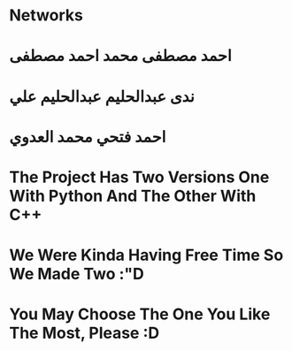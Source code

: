 # Networks
# احمد مصطفى محمد احمد مصطفى
# ندى عبدالحليم عبدالحليم علي
# احمد فتحي محمد العدوي 
# The Project Has Two Versions One With Python And The Other With C++
# We Were Kinda Having Free Time So We Made Two :"D
# You May Choose The One You Like The Most, Please :D
